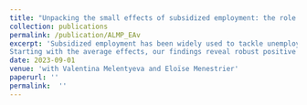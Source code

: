 ```yaml
---
title: "Unpacking the small effects of subsidized employment: the role of gender and parenthood"
collection: publications
permalink: /publication/ALMP_EAv
excerpt: 'Subsidized employment has been widely used to tackle unemployment. Nevertheless, our understanding of the gender-specific effects of these policies remains limited. In this study, we assess the impact of a subsidized employment program in France allowing for heterogeneous effects across gender. We apply a dynamic difference-in-differences approach where older non-participating cohorts serve as a control group. 
Starting with the average effects, our findings reveal robust positive effects on annual earnings, working hours, and job conditions following program completion. However, the effect on the employment probability — the primary objective of these policies — is close to 0 and only marginally significant. When considering gender heterogeneity, our analysis indicates significant and positive effects on all outcomes for men. For women, the program fails to enhance the likelihood of employment. As parenthood is a major factor in gender inequality within the labor market, we investigate the influence of childbirth. Our analysis shows that the lack of impact on employment probability is due to smaller effects for fathers and especially mothers, who do not experience improved job prospects.  Childless young men see their situation significantly improved. Women giving birth during the program turn out to be worse off at the end of the program.'
date: 2023-09-01
venue: 'with Valentina Melentyeva and Eloïse Menestrier'
paperurl: ''
permalink:  ''
---
```


